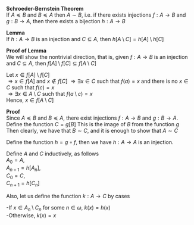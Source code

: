**Schroeder-Bernstein Theorem**   
If $A \preceq B$ and $B \preceq A$ then $A \sim B$, i.e. if there exists injections $f: A \to B$ and $g: B \to A$, then there exists a bijection $h: A \to B$   

**Lemma**   
If $h: A \to B$ is an injection and $C \subseteq A$, then $h[A \setminus C] = h[A] \setminus h[C]$   

**Proof of Lemma**   
We will show the nontrivial direction, that is, given $f: A \to B$ is an injection and $C \subseteq A$, then $f[A] \setminus f[C] \subseteq f[A \setminus C]$

Let $x \in f[A] \setminus f[C]$   
$\Rightarrow x \in f[A]$ and $x \notin f[C]$
$\Rightarrow \exists x \in C$ such that $f(a) = x$ and there is no $x \in C$ such that $f(c) = x$   
$\Rightarrow \exists x \in A \setminus C$ such that $f(a \setminus c) = x$   
Hence, $x \in f[A \setminus C]$   

**Proof**   
Since $A \preceq B$ and $B \preceq A$, there exist injections $f: A \to B$ and $g: B \to A$.   
Define the function $C = g[B]$ This is the image of $B$ from the function $g$   
Then clearly, we have that $B \sim C$, and it is enough to show that $A \sim C$   

Define the function $h = g \circ f$, then we have $h: A \to A$ is an injection.

Define $A$ and $C$ inductively, as follows   
$A_{0} = A$,   
$A_{n+1} = h[A_{n}]$,   
$C_{0} = C$,   
$C_{n+1} = h[C_{n}]$   

Also, let us define the function $k: A \to C$ by cases

-If $x \in A_{n} \setminus C_{n}$ for some $n \in \omega$, $k(x) = h(x)$   
-Otherwise, $k(x) = x$   
